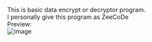 This is basic data encrypt or decryptor program.<br>
I personally give this program as ZeeCoDe<br>
Preview:<br>
![image](https://github.com/user-attachments/assets/dba0ce71-ba75-4cda-934d-cf7c61a21d14)
